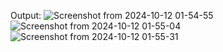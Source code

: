 Output:
![Screenshot from 2024-10-12 01-54-55](https://github.com/user-attachments/assets/35c274e2-cb67-495f-991c-fe2f6e11c3c8)
![Screenshot from 2024-10-12 01-55-04](https://github.com/user-attachments/assets/6abc71bc-07e2-4c99-9796-623e82d210ee)
![Screenshot from 2024-10-12 01-55-31](https://github.com/user-attachments/assets/9e3c46a2-cbfe-491c-8f4c-2a18a9059f97)

